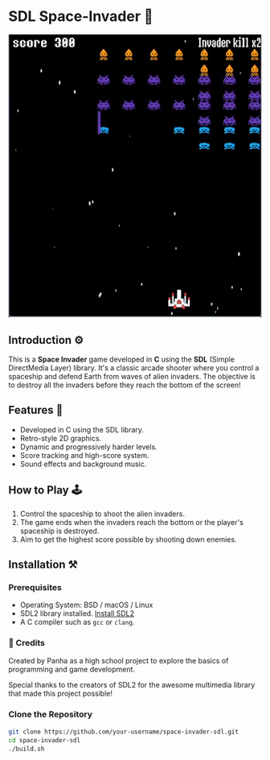 # SDL Space-Invader 👾

![Gameplay GIF](Lib/2024-09-1814-14-06-ezgif.com-video-to-gif-converter.gif)

## Introduction ⚙️
This is a **Space Invader** game developed in **C** using the **SDL** (Simple DirectMedia Layer) library. It's a classic arcade shooter where you control a spaceship and defend Earth from waves of alien invaders. The objective is to destroy all the invaders before they reach the bottom of the screen!

## Features 💾
- Developed in C using the SDL library.
- Retro-style 2D graphics.
- Dynamic and progressively harder levels.
- Score tracking and high-score system.
- Sound effects and background music.

## How to Play 🕹️
1. Control the spaceship to shoot the alien invaders.
2. The game ends when the invaders reach the bottom or the player's spaceship is destroyed.
3. Aim to get the highest score possible by shooting down enemies.

## Installation ⚒️
### Prerequisites
- Operating System: BSD / macOS / Linux
- SDL2 library installed. [Install SDL2](https://wiki.libsdl.org/Installation)
- A C compiler such as `gcc` or `clang`.
### 📝 Credits

Created by Panha as a high school project to explore the basics of programming and game development.

Special thanks to the creators of SDL2 for the awesome multimedia library that made this project possible!

### Clone the Repository
```bash
git clone https://github.com/your-username/space-invader-sdl.git
cd space-invader-sdl
./build.sh
